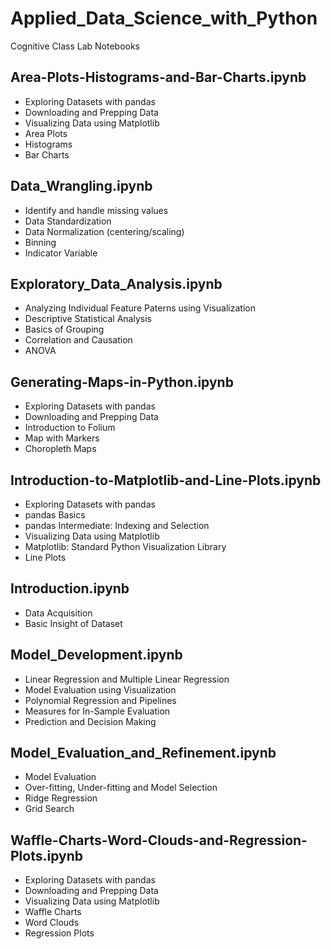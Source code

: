 # Applied_Data_Science_with_Python
Cognitive Class Lab Notebooks

## Area-Plots-Histograms-and-Bar-Charts.ipynb

<ul>
<li>Exploring Datasets with pandas
<li>Downloading and Prepping Data
<li>Visualizing Data using Matplotlib
<li>Area Plots
<li>Histograms
<li>Bar Charts
</ul>

## Data_Wrangling.ipynb

<ul>
<li>Identify and handle missing values
<li>Data Standardization
<li>Data Normalization (centering/scaling)
<li>Binning
<li>Indicator Variable
</ul>

## Exploratory_Data_Analysis.ipynb

<ul>
<li>Analyzing Individual Feature Paterns using Visualization
<li>Descriptive Statistical Analysis
<li>Basics of Grouping
<li>Correlation and Causation
<li>ANOVA
</ul>

## Generating-Maps-in-Python.ipynb

<ul>
<li>Exploring Datasets with pandas
<li>Downloading and Prepping Data
<li>Introduction to Folium
<li>Map with Markers
<li>Choropleth Maps
</ul>

## Introduction-to-Matplotlib-and-Line-Plots.ipynb

<ul>
<li>Exploring Datasets with pandas
<li>pandas Basics
<li>pandas Intermediate: Indexing and Selection
<li>Visualizing Data using Matplotlib
<li>Matplotlib: Standard Python Visualization Library
<li>Line Plots
</ul>

## Introduction.ipynb

<ul>
<li>Data Acquisition
<li>Basic Insight of Dataset
</ul>

## Model_Development.ipynb

<ul>
<li>Linear Regression and Multiple Linear Regression
<li>Model Evaluation using Visualization
<li>Polynomial Regression and Pipelines
<li>Measures for In-Sample Evaluation
<li>Prediction and Decision Making
</ul>

## Model_Evaluation_and_Refinement.ipynb

<ul>
<li>Model Evaluation
<li>Over-fitting, Under-fitting and Model Selection
<li>Ridge Regression
<li>Grid Search
</ul>

## Waffle-Charts-Word-Clouds-and-Regression-Plots.ipynb

<ul>
<li>Exploring Datasets with pandas
<li>Downloading and Prepping Data
<li>Visualizing Data using Matplotlib
<li>Waffle Charts
<li>Word Clouds
<li>Regression Plots
</ul>
